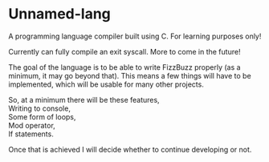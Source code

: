 # Unnamed-lang
A programming language compiler built using C. For learning purposes only!

Currently can fully compile an exit syscall. More to come in the future!

The goal of the language is to be able to write FizzBuzz properly (as a minimum, it may go beyond that).
This means a few things will have to be implemented, which will be usable for many other projects.

So, at a minimum there will be these features,\
Writing to console,\
Some form of loops,\
Mod operator,\
If statements.

Once that is achieved I will decide whether to continue developing or not.
